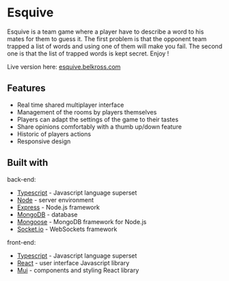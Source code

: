 # Esquive

Esquive is a team game where a player have to describe a word to his mates for them to guess it.
The first problem is that the opponent team trapped a list of words and using one of them will make you fail.
The second one is that the list of trapped words is kept secret. Enjoy ! 

Live version here: [esquive.belkross.com](https://ricochet.belkross.com/)

## Features

- Real time shared multiplayer interface
- Management of the rooms by players themselves
- Players can adapt the settings of the game to their tastes
- Share opinions comfortably with a thumb up/down feature
- Historic of players actions
- Responsive design

## Built with

back-end:

- [Typescript](https://www.typescriptlang.org/) - Javascript language superset
- [Node](https://nodejs.org/en/) - server environment
- [Express](https://expressjs.com/) - Node.js framework
- [MongoDB](https://www.mongodb.com/) - database
- [Mongoose](https://mongoosejs.com/) - MongoDB framework for Node.js
- [Socket.io](https://socket.io/) - WebSockets framework

front-end:

- [Typescript](https://www.typescriptlang.org/) - Javascript language superset
- [React](https://en.reactjs.org/) - user interface Javascript library
- [Mui](https://mui.com/) - components and styling React library
